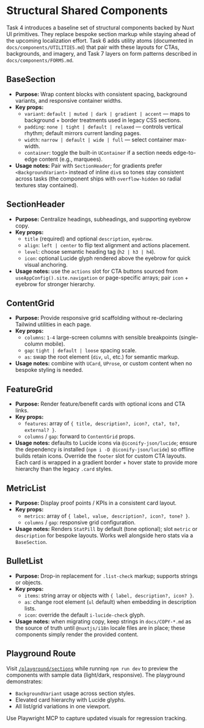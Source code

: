 # Structural Shared Components

Task 4 introduces a baseline set of structural components backed by Nuxt UI primitives. They replace bespoke section markup while staying ahead of the upcoming localization effort. Task 6 adds utility atoms (documented in `docs/components/UTILITIES.md`) that pair with these layouts for CTAs, backgrounds, and imagery, and Task 7 layers on form patterns described in `docs/components/FORMS.md`.

## BaseSection
- **Purpose:** Wrap content blocks with consistent spacing, background variants, and responsive container widths.
- **Key props:**
  - `variant`: `default | muted | dark | gradient | accent` — maps to background + border treatments used in legacy CSS sections.
  - `padding`: `none | tight | default | relaxed` — controls vertical rhythm; default mirrors current landing pages.
  - `width`: `narrow | default | wide | full` — select container max-width.
  - `container`: toggle the built-in `UContainer` if a section needs edge-to-edge content (e.g., marquees).
- **Usage notes:** Pair with `SectionHeader`; for gradients prefer `<BackgroundVariant>` instead of inline `div`s so tones stay consistent across tasks (the component ships with `overflow-hidden` so radial textures stay contained).

## SectionHeader
- **Purpose:** Centralize headings, subheadings, and supporting eyebrow copy.
- **Key props:**
  - `title` (required) and optional `description`, `eyebrow`.
  - `align`: `left | center` to flip text alignment and actions placement.
  - `level`: choose semantic heading tag (`h2 | h3 | h4`).
  - `icon`: optional Lucide glyph rendered above the eyebrow for quick visual anchoring.
- **Usage notes:** use the `actions` slot for CTA buttons sourced from `useAppConfig().site.navigation` or page-specific arrays; pair `icon` + eyebrow for stronger hierarchy.

## ContentGrid
- **Purpose:** Provide responsive grid scaffolding without re-declaring Tailwind utilities in each page.
- **Key props:**
  - `columns`: `1-4` large-screen columns with sensible breakpoints (single-column mobile).
  - `gap`: `tight | default | loose` spacing scale.
  - `as`: swap the root element (`div`, `ul`, etc.) for semantic markup.
- **Usage notes:** combine with `UCard`, `UProse`, or custom content when no bespoke styling is needed.

## FeatureGrid
- **Purpose:** Render feature/benefit cards with optional icons and CTA links.
- **Key props:**
  - `features`: array of `{ title, description?, icon?, cta?, to?, external? }`.
  - `columns` / `gap`: forward to `ContentGrid` props.
- **Usage notes:** defaults to Lucide icons via `@iconify-json/lucide`; ensure the dependency is installed (`npm i -D @iconify-json/lucide`) so offline builds retain icons. Override the `footer` slot for custom CTA layouts. Each card is wrapped in a gradient border + hover state to provide more hierarchy than the legacy `.card` styles.

## MetricList
- **Purpose:** Display proof points / KPIs in a consistent card layout.
- **Key props:**
  - `metrics`: array of `{ label, value, description?, icon?, tone? }`.
  - `columns` / `gap`: responsive grid configuration.
- **Usage notes:** Renders `StatPill` by default (tone optional); slot `metric` or `description` for bespoke layouts. Works well alongside hero stats via a `BaseSection`.

## BulletList
- **Purpose:** Drop-in replacement for `.list-check` markup; supports strings or objects.
- **Key props:**
  - `items`: string array or objects with `{ label, description?, icon? }`.
  - `as`: change root element (`ul` default) when embedding in description lists.
  - `icon`: override the default `i-lucide-check` glyph.
- **Usage notes:** when migrating copy, keep strings in `docs/COPY-*.md` as the source of truth until `@nuxtjs/i18n` locale files are in place; these components simply render the provided content.

## Playground Route
Visit [`/playground/sections`](http://localhost:3000/playground/sections) while running `npm run dev` to preview the components with sample data (light/dark, responsive). The playground demonstrates:
- `BackgroundVariant` usage across section styles.
- Elevated card hierarchy with Lucide glyphs.
- All list/grid variations in one viewport.

Use Playwright MCP to capture updated visuals for regression tracking.

